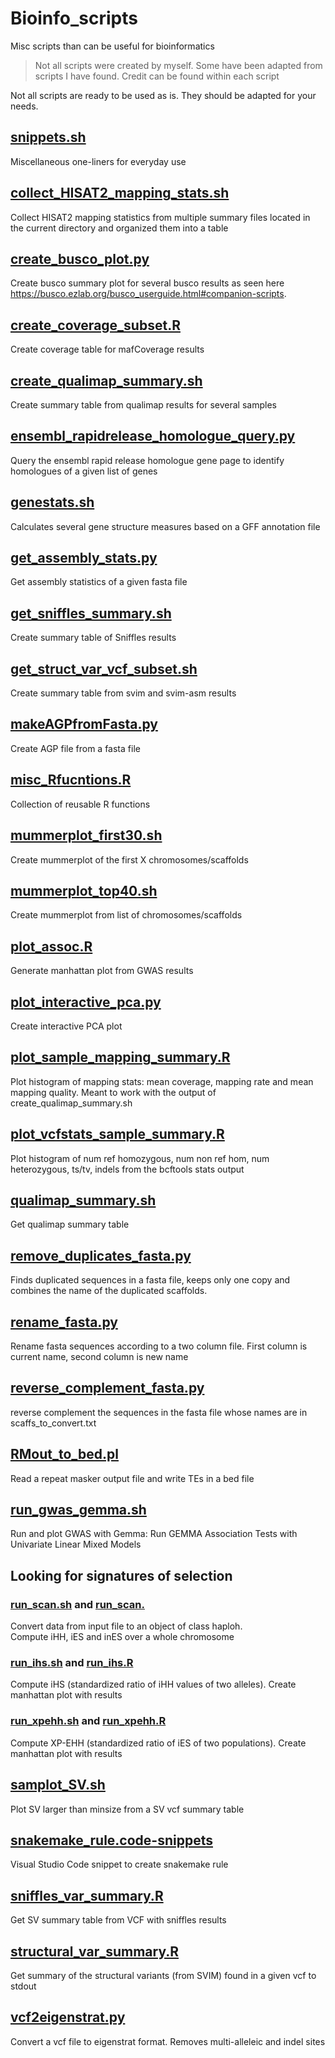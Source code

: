 # Bioinfo_scripts
Misc scripts than can be useful for bioinformatics

> Not all scripts were created by myself. Some have been adapted from scripts I have found. Credit can be found within each script

Not all scripts are ready to be used as is. They should be adapted for your needs.

## [snippets.sh](https://github.com/CarolinaPB/Bioinfo_scripts/blob/main/snippets.sh)

Miscellaneous one-liners for everyday use

## [collect_HISAT2_mapping_stats.sh](https://github.com/CarolinaPB/Bioinfo_scripts/blob/main/collect_HISAT2_mapping_stats.sh)

Collect HISAT2 mapping statistics from multiple summary files located in the current directory and organized them into a table

## [create_busco_plot.py](https://github.com/CarolinaPB/Bioinfo_scripts/blob/main/create_busco_plot.py)

Create busco summary plot for several busco results as seen here <https://busco.ezlab.org/busco_userguide.html#companion-scripts>.

## [create_coverage_subset.R](https://github.com/CarolinaPB/Bioinfo_scripts/blob/main/create_coverage_subset.R)

Create coverage table for mafCoverage results

## [create_qualimap_summary.sh](https://github.com/CarolinaPB/Bioinfo_scripts/blob/main/create_qualimap_summary.sh)

Create summary table from qualimap results for several samples

## [ensembl_rapidrelease_homologue_query.py](https://github.com/CarolinaPB/Bioinfo_scripts/blob/main/ensembl_rapidrelease_homologue_query.py)
Query the ensembl rapid release homologue gene page to identify homologues of a given list of genes

## [genestats.sh](https://github.com/CarolinaPB/Bioinfo_scripts/blob/main/genestats.sh)

Calculates several gene structure measures based on a GFF annotation file

## [get_assembly_stats.py](https://github.com/CarolinaPB/Bioinfo_scripts/blob/main/get_assembly_stats.py)

Get assembly statistics of a given fasta file

## [get_sniffles_summary.sh](https://github.com/CarolinaPB/Bioinfo_scripts/blob/main/get_sniffles_summary.sh)

Create summary table of Sniffles results

## [get_struct_var_vcf_subset.sh](https://github.com/CarolinaPB/Bioinfo_scripts/blob/main/get_struct_var_vcf_subset.sh)

Create summary table from svim and svim-asm results

## [makeAGPfromFasta.py](https://github.com/CarolinaPB/Bioinfo_scripts/blob/main/get_struct_var_vcf_subset.sh)

Create AGP file from a fasta file

## [misc_Rfucntions.R](https://github.com/CarolinaPB/Bioinfo_scripts/blob/main/misc_Rfunctions.R)

Collection of reusable R functions

## [mummerplot_first30.sh](https://github.com/CarolinaPB/Bioinfo_scripts/blob/main/mummerplot_first30.sh)

Create mummerplot of the first X chromosomes/scaffolds

## [mummerplot_top40.sh](https://github.com/CarolinaPB/Bioinfo_scripts/blob/main/mummerplot_top40.sh)

Create mummerplot from list of chromosomes/scaffolds

## [plot_assoc.R](https://github.com/CarolinaPB/Bioinfo_scripts/blob/main/plot_assoc.R)

Generate manhattan plot from GWAS results

## [plot_interactive_pca.py](https://github.com/CarolinaPB/Bioinfo_scripts/blob/main/plot_interactive_pca.py)

Create interactive PCA plot

## [plot_sample_mapping_summary.R](https://github.com/CarolinaPB/Bioinfo_scripts/blob/main/plot_sample_mapping_summary.R)

Plot histogram of mapping stats: mean coverage, mapping rate and mean mapping quality.
Meant to work with the output of create_qualimap_summary.sh

## [plot_vcfstats_sample_summary.R](https://github.com/CarolinaPB/Bioinfo_scripts/blob/main/plot_vcfstats_sample_summary.R)

Plot histogram of num ref homozygous, num non ref hom, num heterozygous, ts/tv, indels from the bcftools stats output

## [qualimap_summary.sh](https://github.com/CarolinaPB/Bioinfo_scripts/blob/main/qualimap_summary.sh)

Get qualimap summary table

## [remove_duplicates_fasta.py](https://github.com/CarolinaPB/Bioinfo_scripts/blob/main/remove_duplicates_fasta.py)

Finds duplicated sequences in a fasta file, keeps only one copy and combines the name of the duplicated scaffolds.

## [rename_fasta.py](https://github.com/CarolinaPB/Bioinfo_scripts/blob/main/rename_fasta.py)

Rename fasta sequences according to a two column file. First column is current name, second column is new name

## [reverse_complement_fasta.py](https://github.com/CarolinaPB/Bioinfo_scripts/blob/main/reverse_complement_fasta.py)

reverse complement the sequences in the fasta file whose names are in scaffs_to_convert.txt

## [RMout_to_bed.pl](https://github.com/CarolinaPB/Bioinfo_scripts/blob/main/RMout_to_bed.pl)
Read a repeat masker output file and write TEs in a bed file

## [run_gwas_gemma.sh](https://github.com/CarolinaPB/Bioinfo_scripts/blob/main/run_gwas_gemma.sh)

Run and plot GWAS with Gemma: Run GEMMA Association Tests with Univariate Linear Mixed Models

## Looking for signatures of selection

### [run_scan.sh](https://github.com/CarolinaPB/Bioinfo_scripts/blob/main/run_scan.sh) and [run_scan.](https://github.com/CarolinaPB/Bioinfo_scripts/blob/main/run_scan.r)

Convert data from input file to an object of class haploh.  
Compute iHH, iES and inES over a whole chromosome

### [run_ihs.sh](https://github.com/CarolinaPB/Bioinfo_scripts/blob/main/run_ihs.sh) and [run_ihs.R](https://github.com/CarolinaPB/Bioinfo_scripts/blob/main/run_ihs.R)

Compute iHS (standardized ratio of iHH values of two alleles). Create manhattan plot with results

### [run_xpehh.sh](https://github.com/CarolinaPB/Bioinfo_scripts/blob/main/run_xpehh.sh) and [run_xpehh.R](https://github.com/CarolinaPB/Bioinfo_scripts/blob/main/run_xpehh.R)

Compute XP-EHH (standardized ratio of iES of two populations). Create manhattan plot with results

## [samplot_SV.sh](https://github.com/CarolinaPB/Bioinfo_scripts/blob/main/samplot_SV.sh)

Plot SV larger than minsize from a SV vcf summary table

## [snakemake_rule.code-snippets](https://github.com/CarolinaPB/Bioinfo_scripts/blob/main/snakemake_rule.code-snippets)

Visual Studio Code snippet to create snakemake rule

## [sniffles_var_summary.R](https://github.com/CarolinaPB/Bioinfo_scripts/blob/main/sniffles_var_summary.R)

Get SV summary table from VCF with sniffles results

## [structural_var_summary.R](structural_var_summary.R)
Get summary of the structural variants (from SVIM) found in a given vcf to stdout

## [vcf2eigenstrat.py](https://github.com/CarolinaPB/Bioinfo_scripts/blob/main/vcf2eigenstrat.py)

Convert a vcf file to eigenstrat format. Removes multi-alleleic and indel sites
